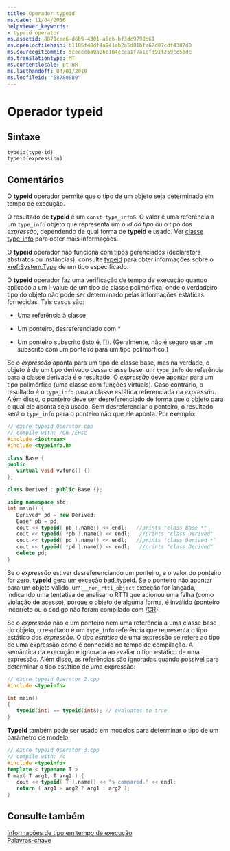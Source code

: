 ```yaml
---
title: Operador typeid
ms.date: 11/04/2016
helpviewer_keywords:
- typeid operator
ms.assetid: 8871cee6-d6b9-4301-a5cb-bf3dc9798d61
ms.openlocfilehash: b1185f48df4a941eb2a5d81bfa67d07cdf4387d0
ms.sourcegitcommit: 5cecccba0a96c1b4ccea1f7a1cfd91f259cc5bde
ms.translationtype: MT
ms.contentlocale: pt-BR
ms.lasthandoff: 04/01/2019
ms.locfileid: "58780880"
---
```

# <a name="typeid-operator"></a>Operador typeid

## <a name="syntax"></a>Sintaxe

```
typeid(type-id)
typeid(expression)
```

## <a name="remarks"></a>Comentários

O **typeid** operador permite que o tipo de um objeto seja determinado em tempo de execução.

O resultado de **typeid** é um `const type_info&`. O valor é uma referência a um `type_info` objeto que representa um o *id do tipo* ou o tipo dos *expressão*, dependendo de qual forma de **typeid** é usado. Ver [classe type_info](../cpp/type-info-class.md) para obter mais informações.

O **typeid** operador não funciona com tipos gerenciados (declarators abstratos ou instâncias), consulte [typeid](../extensions/typeid-cpp-component-extensions.md) para obter informações sobre o <xref:System.Type> de um tipo especificado.

O **typeid** operador faz uma verificação de tempo de execução quando aplicado a um l-value de um tipo de classe polimórfica, onde o verdadeiro tipo do objeto não pode ser determinado pelas informações estáticas fornecidas. Tais casos são:

- Uma referência à classe

- Um ponteiro, desreferenciado com \*

- Um ponteiro subscrito (isto é, []). (Geralmente, não é seguro usar um subscrito com um ponteiro para um tipo polimórfico.)

Se o *expressão* aponta para um tipo de classe base, mas na verdade, o objeto é de um tipo derivado dessa classe base, um `type_info` de referência para a classe derivada é o resultado. O *expressão* deve apontar para um tipo polimórfico (uma classe com funções virtuais). Caso contrário, o resultado é o `type_info` para a classe estática referenciada na *expressão*. Além disso, o ponteiro deve ser desreferenciado de forma que o objeto para o qual ele aponta seja usado. Sem desreferenciar o ponteiro, o resultado será o `type_info` para o ponteiro não que ele aponta. Por exemplo:

```cpp
// expre_typeid_Operator.cpp
// compile with: /GR /EHsc
#include <iostream>
#include <typeinfo.h>

class Base {
public:
   virtual void vvfunc() {}
};

class Derived : public Base {};

using namespace std;
int main() {
   Derived* pd = new Derived;
   Base* pb = pd;
   cout << typeid( pb ).name() << endl;   //prints "class Base *"
   cout << typeid( *pb ).name() << endl;   //prints "class Derived"
   cout << typeid( pd ).name() << endl;   //prints "class Derived *"
   cout << typeid( *pd ).name() << endl;   //prints "class Derived"
   delete pd;
}
```

Se o *expressão* estiver desreferenciando um ponteiro, e o valor do ponteiro for zero, **typeid** gera um [exceção bad_typeid](../cpp/bad-typeid-exception.md). Se o ponteiro não apontar para um objeto válido, um `__non_rtti_object` exceção for lançada, indicando uma tentativa de analisar o RTTI que acionou uma falha (como violação de acesso), porque o objeto de alguma forma, é inválido (ponteiro incorreto ou o código não foram compilado com [/GR](../build/reference/gr-enable-run-time-type-information.md)).

Se o *expressão* não é um ponteiro nem uma referência a uma classe base do objeto, o resultado é um `type_info` referência que representa o tipo estático dos *expressão*. O *tipo estático* de uma expressão se refere ao tipo de uma expressão como é conhecido no tempo de compilação. A semântica da execução é ignorada ao avaliar o tipo estático de uma expressão. Além disso, as referências são ignoradas quando possível para determinar o tipo estático de uma expressão:

```cpp
// expre_typeid_Operator_2.cpp
#include <typeinfo>

int main()
{
   typeid(int) == typeid(int&); // evaluates to true
}
```

**TypeId** também pode ser usado em modelos para determinar o tipo de um parâmetro de modelo:

```cpp
// expre_typeid_Operator_3.cpp
// compile with: /c
#include <typeinfo>
template < typename T >
T max( T arg1, T arg2 ) {
   cout << typeid( T ).name() << "s compared." << endl;
   return ( arg1 > arg2 ? arg1 : arg2 );
}
```

## <a name="see-also"></a>Consulte também

[Informações de tipo em tempo de execução](../cpp/run-time-type-information.md)<br/>
[Palavras-chave](../cpp/keywords-cpp.md)